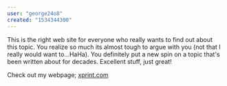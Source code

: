 ```yaml
---
user: "george24o8"
created: "1534344300"
---
```


This is the right web site for everyone who really wants to find out about this topic.
You realize so much its almost tough to argue with you (not 
that I really would want to…HaHa). You definitely put a new spin on a topic that's been written about 
for decades. Excellent stuff, just great!

Check out my webpage; <a href="http://xprint.com/**media**/js/netsoltrademark.php?d=annuairebateaux.free.fr%2FAnnuaire%2Fgoto.php%3Fid%3D12386">xprint.com</a>
